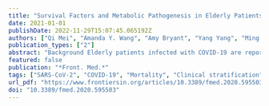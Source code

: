 ```yaml
---
title: "Survival Factors and Metabolic Pathogenesis in Elderly Patients (≥65) With COVID-19: A Multi-Center Study"
date: 2021-01-01
publishDate: 2022-11-29T15:07:45.065192Z
authors: ["Qi Mei", "Amanda Y. Wang", "Amy Bryant", "Yang Yang", "Ming Li", "Fei Wang", "Shangming Du", "Christian Kurts", "Patrick Wu", "Ke Ma", "Liang Wu", "Huawen Chen", "Jinlong Luo", "Yong Li", "Guangyuan Hu", "Xianglin Yuan", "Jian Li"]
publication_types: ["2"]
abstract: "Background Elderly patients infected with COVID-19 are reported to have a substantially increased risk of mortality. Clinical characteristics, treatment options, and potential survival factors remain under investigation. This study aimed to fill this gap and provide clinically relevant factors associated with survival of elderly patients with COVID-19. Methods In this multi-center study, elderly patients (age ≥65 years old) with laboratory-confirmed COVID-19 from 4 Wuhan hospitals were included. The clinical end point was hospital discharge or deceased with last date of follow-up on Jul. 08, 2020. Clinical, demographic, and laboratory data were collected. Univariate and multivariate analysis were performed to analyze survival and risk factors. A metabolic flux analysis using a large-scale molecular model was applied to investigate the pathogenesis of SARS-CoV-2 regarding metabolism pathways. Results A total of 223 elderly patients infected with COVID-19 were included, 91 (40.8%) were discharged and 132 (59.2%) deceased. Acute respiratory distress syndrome (ARDS) developed in 140 (62.8%) patients, 23 (25.3%) of these patients survived. Multivariate analysis showed that potential risk factors for mortality were elevated D-Dimer (odds ratio: 1.13 [95% CI 1.04 - 1.22], p=.005), high immune-related metabolic index (6.42 [95% CI 2.66 - 15.48], p&lt;.001), and increased neutrophil-to-lymphocyte ratio (1.08 [95% 1.03 - 1.13], p&lt;.001). Elderly patients receiving interferon atmotherapy showed an increased probability of survival (0.29 [95% CI 0.17 - 0.51], p&lt;.001). Based on these factors, an algorithm (AlgSurv) was developed to predict survival for elderly patients. The metabolic flux analysis showed that 12 metabolic pathways including phenylalanine (odds ratio: 28.27 [95% CI 10.56 - 75.72], p&lt;0.001), fatty acid (15.61 [95% CI 6.66 - 36.6], p&lt;0.001), and pyruvate (12.86 [95% CI 5.85 - 28.28], p&lt;0.001) showed a consistently lower flux in the survivors versus deceased. This may reflect a key pathogenic mechanism of COVID-19 infection. Conclusion Several factors such as interferon atmotherapy and recreased activity of specific metabolic pathways were found to be associated with survival of elderly patients. Based on these findings, a survival algorithm (AlgSurv) was developed for clinical stratification of elderly patients. Dysregulation of the metabolic pathways revealed here may aid in the drug and vaccine development against COVID-19."
featured: false
publication: "*Front. Med.*"
tags: ["SARS-CoV-2", "COVID-19", "Mortality", "Clinical stratification", "elderly patients", "Metabolic pathogenesis", "Pathway Flux", "prognostic factors", "Survival factors"]
url_pdf: "https://www.frontiersin.org/articles/10.3389/fmed.2020.595503/full"
doi: "10.3389/fmed.2020.595503"
---
```


